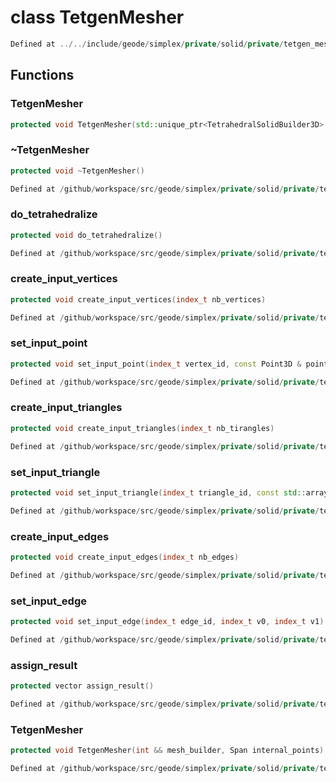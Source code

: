 # class TetgenMesher

```cpp
Defined at ../../include/geode/simplex/private/solid/private/tetgen_mesher.h#23
```

## Functions

### TetgenMesher

```cpp
protected void TetgenMesher(std::unique_ptr<TetrahedralSolidBuilder3D> && mesh_builder, Span internal_points)
```

### ~TetgenMesher

```cpp
protected void ~TetgenMesher()
```

```cpp
Defined at /github/workspace/src/geode/simplex/private/solid/private/tetgen_mesher.cpp#326
```

### do_tetrahedralize

```cpp
protected void do_tetrahedralize()
```

```cpp
Defined at /github/workspace/src/geode/simplex/private/solid/private/tetgen_mesher.cpp#328
```

### create_input_vertices

```cpp
protected void create_input_vertices(index_t nb_vertices)
```

```cpp
Defined at /github/workspace/src/geode/simplex/private/solid/private/tetgen_mesher.cpp#333
```

### set_input_point

```cpp
protected void set_input_point(index_t vertex_id, const Point3D & point, index_t info)
```

```cpp
Defined at /github/workspace/src/geode/simplex/private/solid/private/tetgen_mesher.cpp#338
```

### create_input_triangles

```cpp
protected void create_input_triangles(index_t nb_tirangles)
```

```cpp
Defined at /github/workspace/src/geode/simplex/private/solid/private/tetgen_mesher.cpp#344
```

### set_input_triangle

```cpp
protected void set_input_triangle(index_t triangle_id, const std::array<index_t, 3> & vertices)
```

```cpp
Defined at /github/workspace/src/geode/simplex/private/solid/private/tetgen_mesher.cpp#349
```

### create_input_edges

```cpp
protected void create_input_edges(index_t nb_edges)
```

```cpp
Defined at /github/workspace/src/geode/simplex/private/solid/private/tetgen_mesher.cpp#355
```

### set_input_edge

```cpp
protected void set_input_edge(index_t edge_id, index_t v0, index_t v1)
```

```cpp
Defined at /github/workspace/src/geode/simplex/private/solid/private/tetgen_mesher.cpp#360
```

### assign_result

```cpp
protected vector assign_result()
```

```cpp
Defined at /github/workspace/src/geode/simplex/private/solid/private/tetgen_mesher.cpp#366
```

### TetgenMesher

```cpp
protected void TetgenMesher(int && mesh_builder, Span internal_points)
```

```cpp
Defined at /github/workspace/src/geode/simplex/private/solid/private/tetgen_mesher.cpp#319
```



